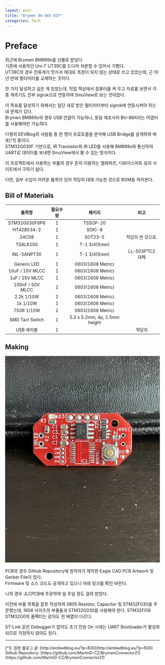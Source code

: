 ```yaml
---
layout: post
title: "Brymen BU-86X DIY"
categories: Tech
---
```


# Preface

최근에 Brymen BM869s를 선물로 받았다.  
기존에 사용하던 Uni-T UT39C를 드디어 처분할 수 있어서 기뻤다.  
UT39C의 경우 전류계가 맛가서 제대로 측정이 되지 않는 상태로 쓰고 있었는데, 근 10년 만에 멀티미터를 교체하는 것이다.  

<!--excerpt-->

한 가지 달성하고 싶은 게 있었는데, 작업 책상에서 컴퓨터를 켜 두고 자료를 보면서 각종 계측기도 전부 sigrok으로 연동하여 SmuView로 보는 것이었다.  

이 목표를 달성하기 위해서는 일단 새로 받은 멀티미터부터 sigrok에 연동시켜야 하는데 문제가 있다.  
Brymen BM869s의 경우 USB 연결이 가능하나, 동일 제조사의 BU-86X라는 어댑터를 사용해야만 가능하다.  

다행히 EEVBlog의 사람들 중 한 명이 프로토콜을 분석해 USB Bridge를 설계하여 배포[^1] 중이다.  
STM32G030F 기반으로, IR Transistor와 IR LED를 사용해 BM869s와 통신하여 UART로 데이터를 보내면 SmuView에서 볼 수 있는 방식이다.  

이 프로젝트에서 사용하는 부품의 경우 흔히 이용하는 엘레파츠, 디바이스마트 등의 사이트에서 구하기 쉽다.  

다만, 일부 수입이 어려운 품목이 있어 적당히 대체 가능한 것으로 BOM을 적어본다.

## Bill of Materials

| 품목명 | 필요수량 | 패키지 | 비고 |
| :---: | :---: | :---: | :---: |
| STM32G030F6P6 | 1 | TSSOP-20 | |
| HT42B534-2 | 1 | SOIC-8 | |
| 24C08 | 1 | SOT23-5 | 적당히 싼 것으로. |
| TSAL6100 | 1 | T-1 3/4(5mm) | |
| INL-5ANPT30 | 1 | T-1 3/4(5mm) | LL-503PTC2 대체 |
| Generic LED | 1 | 0603(1608 Metric) | |
| 10uF / 10V MLCC | 1 | 0603(1608 Metric) | |
| 1uF / 25V MLCC | 1 | 0603(1608 Metric) | |
| 100nF / 50V MLCC | 2 | 0603(1608 Metric) | |
| 2.2k 1/10W | 2 | 0603(1608 Metric) | |
| 1k 1/10W | 1 | 0603(1608 Metric) | |
| 750R 1/10W | 2 | 0603(1608 Metric) | |
| SMD Tact Switch | 1 | 5.2 x 5.2mm, 4p, 1.5mm height | |
| USB 케이블 | 1 | | 적당히 |

## Making

[![pcb.jpg](/assets/img/2023-03-07/pcb.jpg)](/assets/img/2023-03-07/pcb.jpg)

PCB의 경우 Github Repository에 원작자가 제작한 Eagle CAD PCB Artwork 및 Gerber File이 있다.  
Firmware 및 소스 코드도 공개하고 있으니 아래 링크를 확인 바란다.  

나의 경우 JLCPCB에 주문하여 일 주일 정도 걸려 받았다.

이전에 부품 목록을 잘못 작성하여 0805 Resistor, Capacitor 및 STM32F030을 주문했는데, 1608 사이즈의 부품들과 STM32G030을 사용해야 한다. STM32F0와 STM32G0의 폼팩터는 같아도 핀 배열이 다르다.

ST-Link 같은 Debugger가 없어도 초기 전원 On 시에는 UART Bootloader가 활성화되므로 걱정하지 않아도 된다. 

<style>
.footnotes {
    font-size: 0.8rem;
}
</style>

---
<div class="footnotes" markdown="1">
[^1]: 원본 블로그 글: [http://embedblog.eu/?p=830](http://embedblog.eu/?p=830)<br />Github Repository: [https://github.com/MartinD-CZ/BrymenConnector21](https://github.com/MartinD-CZ/BrymenConnector21)
</div>

